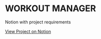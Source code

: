 # WORKOUT MANAGER

Notion with project requirements


[View Project on Notion](https://elastic-tangelo-d0a.notion.site/Workout-Manager-11eb94ca063b4ebca048cc7c773be3a2?pvs=4)
